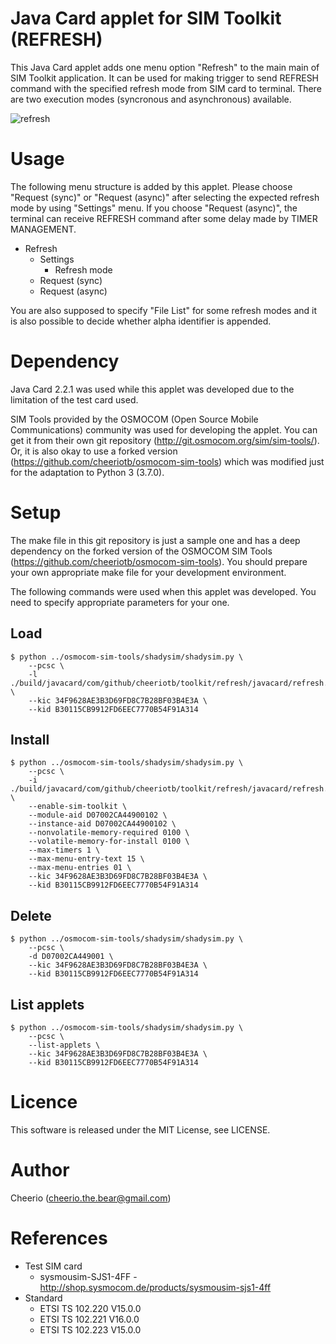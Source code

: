 # Java Card applet for SIM Toolkit (REFRESH)

This Java Card applet adds one menu option "Refresh" to the main main of SIM Toolkit application. It can be used for making trigger to send REFRESH command with the specified refresh mode from SIM card to terminal. There are two execution modes (syncronous and asynchronous) available.

![refresh](https://user-images.githubusercontent.com/44401044/89115849-f60f4e00-d4c7-11ea-8a9e-bdbe3b79953f.gif)

# Usage

The following menu structure is added by this applet. Please choose "Request (sync)" or "Request (async)" after selecting the expected refresh mode by using "Settings" menu. If you choose "Request (async)", the terminal can receive REFRESH command after some delay made by TIMER MANAGEMENT.

* Refresh
    * Settings
        * Refresh mode
    * Request (sync)
    * Request (async)

You are also supposed to specify "File List" for some refresh modes and it is also possible to decide whether alpha identifier is appended.

# Dependency

Java Card 2.2.1 was used while this applet was developed due to the limitation of the test card used.

SIM Tools provided by the OSMOCOM (Open Source Mobile Communications) community was used for developing the applet. You can get it from their own git repository (http://git.osmocom.org/sim/sim-tools/). Or, it is also okay to use a forked version (https://github.com/cheeriotb/osmocom-sim-tools) which was modified just for the adaptation to Python 3 (3.7.0).

# Setup

The make file in this git repository is just a sample one and has a deep dependency on the forked version of the OSMOCOM SIM Tools (https://github.com/cheeriotb/osmocom-sim-tools). You should prepare your own appropriate make file for your development environment.

The following commands were used when this applet was developed. You need to specify appropriate parameters for your one.

## Load
```
$ python ../osmocom-sim-tools/shadysim/shadysim.py \
    --pcsc \
    -l ./build/javacard/com/github/cheeriotb/toolkit/refresh/javacard/refresh.cap \
    --kic 34F9628AE3B3D69FD8C7B28BF03B4E3A \
    --kid B30115CB9912FD6EEC7770B54F91A314
```
## Install
```
$ python ../osmocom-sim-tools/shadysim/shadysim.py \
    --pcsc \
    -i ./build/javacard/com/github/cheeriotb/toolkit/refresh/javacard/refresh.cap \
    --enable-sim-toolkit \
    --module-aid D07002CA44900102 \
    --instance-aid D07002CA44900102 \
    --nonvolatile-memory-required 0100 \
    --volatile-memory-for-install 0100 \
    --max-timers 1 \
    --max-menu-entry-text 15 \
    --max-menu-entries 01 \
    --kic 34F9628AE3B3D69FD8C7B28BF03B4E3A \
    --kid B30115CB9912FD6EEC7770B54F91A314
```
## Delete
```
$ python ../osmocom-sim-tools/shadysim/shadysim.py \
    --pcsc \
    -d D07002CA449001 \
    --kic 34F9628AE3B3D69FD8C7B28BF03B4E3A \
    --kid B30115CB9912FD6EEC7770B54F91A314 
```
## List applets
```
$ python ../osmocom-sim-tools/shadysim/shadysim.py \
    --pcsc \
    --list-applets \
    --kic 34F9628AE3B3D69FD8C7B28BF03B4E3A \
    --kid B30115CB9912FD6EEC7770B54F91A314
```

# Licence

This software is released under the MIT License, see LICENSE.

# Author

Cheerio (cheerio.the.bear@gmail.com)

# References

* Test SIM card
    * sysmousim-SJS1-4FF - http://shop.sysmocom.de/products/sysmousim-sjs1-4ff
* Standard
    * ETSI TS 102.220 V15.0.0
    * ETSI TS 102.221 V16.0.0
    * ETSI TS 102.223 V15.0.0
